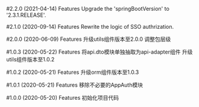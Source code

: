 #2.2.0 (2021-04-14)
Features
Upgrade the 'springBootVersion' to '2.3.1.RELEASE'.

#2.1.0 (2020-09-14)
Features
Rewrite the logic of SSO authrization.

#2.0.0 (2020-06-09)
Features
升级utils组件版本至2.0.0
调整包层级

#1.0.3 (2020-05-22)
Features
将api.dto模块单独抽取为api-adapter组件
升级utils组件版本至1.0.2

#1.0.2 (2020-05-21)
Features
升级orm组件版本至1.0.3

#1.0.1 (2020-05-21)
Features
移除不必要的AppAuth模块

#1.0.0 (2020-05-20)
Features
初始化项目代码
